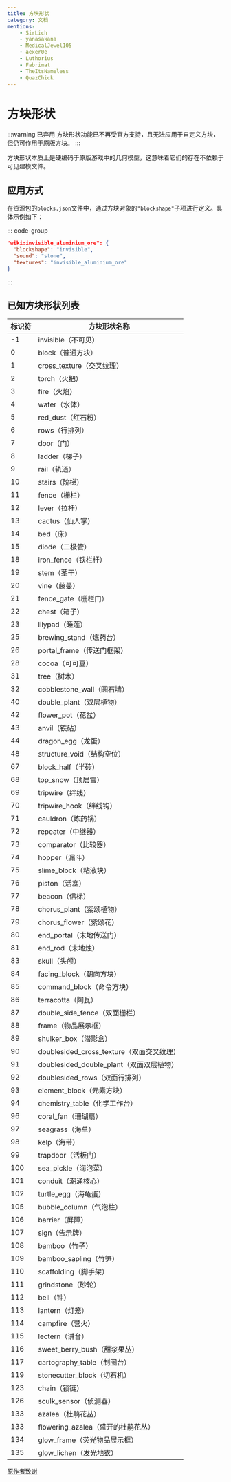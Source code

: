 ```yaml
---
title: 方块形状
category: 文档
mentions:
    - SirLich
    - yanasakana
    - MedicalJewel105
    - aexer0e
    - Luthorius
    - Fabrimat
    - TheItsNameless
    - QuazChick
---
```


# 方块形状

<!--@include: @/wiki/bedrock-wiki-mirror.md-->

:::warning 已弃用
方块形状功能已不再受官方支持，且无法应用于自定义方块，但仍可作用于原版方块。
:::

方块形状本质上是硬编码于原版游戏中的几何模型，这意味着它们的存在不依赖于可见建模文件。

## 应用方式

在资源包的`blocks.json`文件中，通过方块对象的`"blockshape"`子项进行定义。具体示例如下：

::: code-group
```json [RP/blocks.json]
"wiki:invisible_aluminium_ore": {
  "blockshape": "invisible",
  "sound": "stone",
  "textures": "invisible_aluminium_ore"
}
```
:::

## 已知方块形状列表

| 标识符 | 方块形状名称                 |
| --- | ------------------------- |
| -1  | invisible（不可见）         |
| 0   | block（普通方块）           |
| 1   | cross_texture（交叉纹理）    |
| 2   | torch（火把）               |
| 3   | fire（火焰）                |
| 4   | water（水体）               |
| 5   | red_dust（红石粉）          |
| 6   | rows（行排列）              |
| 7   | door（门）                  |
| 8   | ladder（梯子）              |
| 9   | rail（轨道）                |
| 10  | stairs（阶梯）              |
| 11  | fence（栅栏）               |
| 12  | lever（拉杆）               |
| 13  | cactus（仙人掌）            |
| 14  | bed（床）                   |
| 15  | diode（二极管）             |
| 18  | iron_fence（铁栏杆）        |
| 19  | stem（茎干）                |
| 20  | vine（藤蔓）                |
| 21  | fence_gate（栅栏门）        |
| 22  | chest（箱子）               |
| 23  | lilypad（睡莲）             |
| 25  | brewing_stand（炼药台）     |
| 26  | portal_frame（传送门框架）  |
| 28  | cocoa（可可豆）             |
| 31  | tree（树木）                |
| 32  | cobblestone_wall（圆石墙）  |
| 40  | double_plant（双层植物）    |
| 42  | flower_pot（花盆）          |
| 43  | anvil（铁砧）               |
| 44  | dragon_egg（龙蛋）          |
| 48  | structure_void（结构空位）  |
| 67  | block_half（半砖）          |
| 68  | top_snow（顶层雪）          |
| 69  | tripwire（绊线）            |
| 70  | tripwire_hook（绊线钩）     |
| 71  | cauldron（炼药锅）          |
| 72  | repeater（中继器）          |
| 73  | comparator（比较器）        |
| 74  | hopper（漏斗）              |
| 75  | slime_block（粘液块）       |
| 76  | piston（活塞）              |
| 77  | beacon（信标）              |
| 78  | chorus_plant（紫颂植物）    |
| 79  | chorus_flower（紫颂花）     |
| 80  | end_portal（末地传送门）    |
| 81  | end_rod（末地烛）           |
| 83  | skull（头颅）               |
| 84  | facing_block（朝向方块）    |
| 85  | command_block（命令方块）   |
| 86  | terracotta（陶瓦）          |
| 87  | double_side_fence（双面栅栏） |
| 88  | frame（物品展示框）         |
| 89  | shulker_box（潜影盒）       |
| 90  | doublesided_cross_texture（双面交叉纹理） |
| 91  | doublesided_double_plant（双面双层植物） |
| 92  | doublesided_rows（双面行排列） |
| 93  | element_block（元素方块）   |
| 94  | chemistry_table（化学工作台）|
| 96  | coral_fan（珊瑚扇）         |
| 97  | seagrass（海草）            |
| 98  | kelp（海带）                |
| 99  | trapdoor（活板门）          |
| 100 | sea_pickle（海泡菜）        |
| 101 | conduit（潮涌核心）         |
| 102 | turtle_egg（海龟蛋）        |
| 105 | bubble_column（气泡柱）     |
| 106 | barrier（屏障）             |
| 107 | sign（告示牌）              |
| 108 | bamboo（竹子）              |
| 109 | bamboo_sapling（竹笋）      |
| 110 | scaffolding（脚手架）       |
| 111 | grindstone（砂轮）          |
| 112 | bell（钟）                  |
| 113 | lantern（灯笼）             |
| 114 | campfire（营火）            |
| 115 | lectern（讲台）             |
| 116 | sweet_berry_bush（甜浆果丛）|
| 117 | cartography_table（制图台） |
| 119 | stonecutter_block（切石机） |
| 123 | chain（锁链）               |
| 126 | sculk_sensor（侦测器）      |
| 133 | azalea（杜鹃花丛）          |
| 133 | flowering_azalea（盛开的杜鹃花丛） |
| 134 | glow_frame（荧光物品展示框）|
| 135 | glow_lichen（发光地衣）     |

[原作者致谢](https://gist.github.com/toka7290/3bef704d2f57c775bb9ac84443a6df1c)